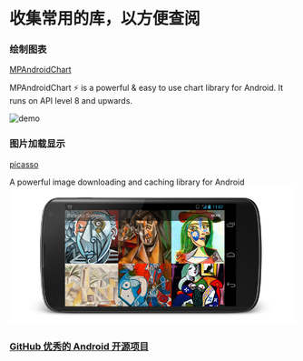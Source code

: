 # 收集常用的库，以方便查阅

### 绘制图表
  
 [MPAndroidChart](https://github.com/PhilJay/MPAndroidChart)
  
  MPAndroidChart :zap: is a powerful & easy to use chart library for Android. It runs on API level 8 and upwards.
  
  ![demo](https://camo.githubusercontent.com/78b4bc4e50e151970961daf56e81c4c0db72d27c/68747470733a2f2f7261772e6769746875622e636f6d2f5068696c4a61792f4d5043686172742f6d61737465722f73637265656e73686f74732f73696d706c6564657369676e5f6261726368617274332e706e67)

### 图片加载显示

 [picasso](https://github.com/square/picasso)

 A powerful image downloading and caching library for Android
 ![demo](https://github.com/square/picasso/blob/master/website/static/sample.png)


### [GitHub 优秀的 Android 开源项目](http://www.cnblogs.com/hawkon/p/3593709.html)

